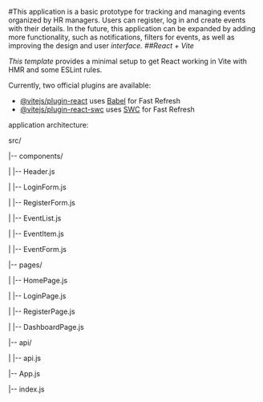 #This application is a basic prototype for tracking and managing events organized by HR managers. Users can register, log in and create events with their details. In the future, this application can be expanded by adding more functionality, such as notifications, filters for events, as well as improving the design and user <i>interface.
##React + Vite

This template</i> provides a minimal setup to get React working in Vite with HMR and some ESLint rules.

Currently, two official plugins are available:

- [@vitejs/plugin-react](https://github.com/vitejs/vite-plugin-react/blob/main/packages/plugin-react/README.md) uses [Babel](https://babeljs.io/) for Fast Refresh
- [@vitejs/plugin-react-swc](https://github.com/vitejs/vite-plugin-react-swc) uses [SWC](https://swc.rs/) for Fast Refresh

<p>application architecture:</p>
<p>src/</p>
<p>|-- components/</p>
<p>|   |-- Header.js</p>
<p>|   |-- LoginForm.js</p>
<p>|   |-- RegisterForm.js</p>
<p>|   |-- EventList.js</p>
<p>|   |-- EventItem.js</p>
<p>|   |-- EventForm.js</p>
<p>|-- pages/</p>
<p>|   |-- HomePage.js</p>
<p>|   |-- LoginPage.js</p>
<p>|   |-- RegisterPage.js</p>
<p>|   |-- DashboardPage.js</p>
<p>|-- api/</p>
<p>|   |-- api.js</p>
<p>|-- App.js</p>
<p>|-- index.js</p>
